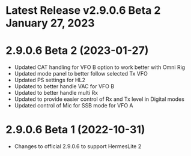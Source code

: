 # Latest Release v2.9.0.6 Beta 2 January 27, 2023

# 2.9.0.6 Beta 2 (2023-01-27)
- Updated CAT handling for VFO B option to work better with Omni Rig
- Updated mode panel to better follow selected Tx VFO
- Updated PS settings for HL2
- Updated to better handle VAC for VFO B
- Updated to better handle multi Rx
- Updated to provide easier control of Rx and Tx level in Digital modes
- Updated control of Mic for SSB mode for VFO A

# 2.9.0.6 Beta 1 (2022-10-31)
- Changes to official 2.9.0.6 to support HermesLite 2
